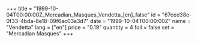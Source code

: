 +++
title = "1999-10-04T00:00:00Z_Mercadian_Masques_Vendetta_[en]_false"
id = "67ced38e-0f33-4bda-8e18-09f6ac03a3d7"
date = "1999-10-04T00:00:00Z"
name = "Vendetta"
lang = ["en"]
price = "0.19"
quantity = 4
foil = false
set = "Mercadian Masques"
+++
